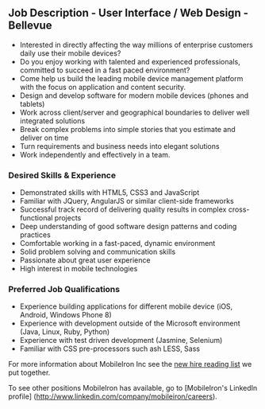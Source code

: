 ## Job Description - User Interface / Web Design - Bellevue
* Interested in directly affecting the way millions of enterprise customers daily use their mobile devices?
* Do you enjoy working with talented and experienced professionals, committed to succeed in a fast paced environment?
* Come help us build the leading mobile device management platform with the focus on application and content security.
* Design and develop software for modern mobile devices (phones and tablets)
* Work across client/server and geographical boundaries to deliver well integrated solutions
* Break complex problems into simple stories that you estimate and deliver on time
* Turn requirements and business needs into elegant solutions
* Work independently and effectively in a team.

### Desired Skills & Experience
* Demonstrated skills with HTML5, CSS3 and JavaScript
* Familiar with JQuery, AngularJS or similar client-side frameworks
* Successful track record of delivering quality results in complex cross-functional projects
* Deep understanding of good software design patterns and coding practices
* Comfortable working in a fast-paced, dynamic environment
* Solid problem solving and communication skills
* Passionate about great user experience
* High interest in mobile technologies

### Preferred Job Qualifications
* Experience building applications for different mobile device (iOS, Android, Windows Phone 8)
* Experience with development outside of the Microsoft environment (Java, Linux, Ruby, Python)
* Experience with test driven development (Jasmine, Selenium)
* Familiar with CSS pre-processors such ash LESS, Sass 

For more information about MobileIron Inc see the [new hire reading list](http://mobileironman.com/new-hire-reading-list/) we put together.

To see other positions MobileIron has available, go to [MobileIron's LinkedIn profile] (http://www.linkedin.com/company/mobileiron/careers).
